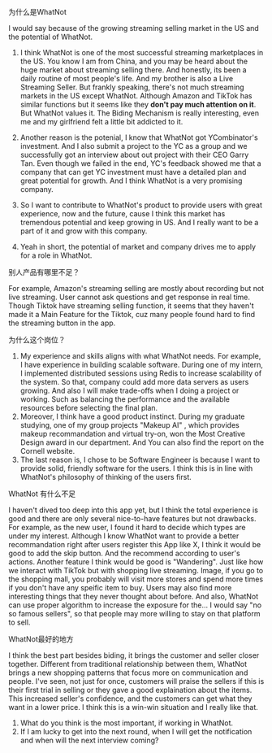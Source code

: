 为什么是WhatNot

I would say because of the growing streaming selling market in the US and the potential of WhatNot.

1. I think WhatNot is one of the most successful streaming marketplaces in the US. You know I am from China, and you may be heard about the huge market about streaming selling there. And honestly, its been a daily routine of most people's life. And my brother is also a Live Streaming Seller.  But frankly speaking, there's not much streaming markets in the US except WhatNot. Although Amazon and TikTok has similar functions but it seems like they **don't pay much attention on it**. But WhatNot values it. The Biding Mechanism is really interesting, even me and my girlfriend felt a little bit addicted to it. 
2. Another reason is the potenial, I know that WhatNot got YCombinator's investment. And I also submit a project to the YC as a group and we successfully got an interview about out project with their CEO Garry Tan. Even though we failed in the end, YC's feedback showed me that a company that can get YC investment must have a detailed plan and great potential for growth. And I think WhatNot is a very promising company.
3. So I want to contribute to WhatNot's product to provide users with great experience, now and the future, cause I think this market has tremendous potential and keep growing in US. And I really want to be a part of it and grow with this company.



1. Yeah in short, the potential of market and company drives me to apply for a role in WhatNot.



别人产品有哪里不足？

For example, Amazon's streaming selling are mostly about recording but not live streaming. User cannot ask questions and get response in real time. Though Tiktok have streaming selling function, it seems that they haven't made it a Main Feature for the Tiktok, cuz many people found hard to find the streaming button in the app.



为什么这个岗位？

1. My experience and skills aligns with what WhatNot needs. For example, I have experience in building scalable software. During one of my intern, I implemented distributed sessions using Redis to increase scalability of the system. So that, company could add more data servers as users growing. And also I will make trade-offs when I doing a project or working. Such as balancing the performance and the available resources before selecting the final plan.
2. Moreover, I think have a good product instinct. During my graduate studying, one of my group projects "Makeup AI" , which provides makeup recommandation and virtual try-on, won the Most Creative Design award in our department. And You can also find the report on the Cornell website. 
3. The last reason is, I chose to be Software Engineer is because I want to provide solid, friendly software for the users. I think this is in line with WhatNot's philosophy of thinking of the users first.



WhatNot 有什么不足

I haven't dived too deep into this app yet, but I think the total experience is good and there are only several nice-to-have features but not drawbacks. For example, as the new user, I found it hard to decide which types are under my interest. Although I know WhatNot want to provide a better recommandation right after users register this App like X, I think it would be good to add the skip button. And the recommend according to user's actions. Another feature I think would be good is "Wandering". Just like how we interact with TikTok but with shopping live streaming. Image, if you go to the shopping mall, you probably will visit more stores and spend more times if you don't have any speific item to buy. Users may also find more interesting things that they never thought about before. And also, WhatNot can use proper algorithm to increase the exposure for the... I would say "no so famous sellers", so that people may more willing to stay on that platform to sell.



WhatNot最好的地方

I think the best part besides biding, it brings the customer and seller closer together. Different from traditional relationship between them, WhatNot brings a new shopping patterns that focus more on communication and people. I've seen, not just for once, customers will praise the sellers if this is their first trial in selling or they gave a good explaination about the items. This increased seller's confidence, and the customers can get what they want in a lower price. I think this is a win-win situation and I really like that.





1. What do you think is the most important, if working in WhatNot.
2. If I am lucky to get into the next round, when I will get the notification and when will the next interview coming?
